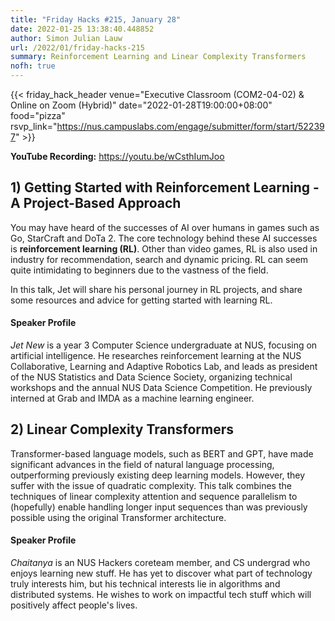 ```yaml
---
title: "Friday Hacks #215, January 28"
date: 2022-01-25 13:38:40.448852
author: Simon Julian Lauw
url: /2022/01/friday-hacks-215
summary: Reinforcement Learning and Linear Complexity Transformers
nofh: true
---
```


{{< friday_hack_header
    venue="Executive Classroom (COM2-04-02) & Online on Zoom (Hybrid)"
    date="2022-01-28T19:00:00+08:00"
    food="pizza"
    rsvp_link="https://nus.campuslabs.com/engage/submitter/form/start/522397" >}}

**YouTube Recording:** https://youtu.be/wCsthIumJoo


## 1) Getting Started with Reinforcement Learning - A Project-Based Approach

You may have heard of the successes of AI over humans in games such as Go, StarCraft and DoTa 2. The core technology behind these AI successes is __reinforcement learning (RL)__. Other than video games, RL is also used in industry for recommendation, search and dynamic pricing. RL can seem quite intimidating to beginners due to the vastness of the field. 

In this talk, Jet will share his personal journey in RL projects, and share some resources and advice for getting started with learning RL.

#### Speaker Profile

_Jet New_ is a year 3 Computer Science undergraduate at NUS, focusing on artificial intelligence. He researches reinforcement learning at the NUS Collaborative, Learning and Adaptive Robotics Lab, and leads as president of the NUS Statistics and Data Science Society, organizing technical workshops and the annual NUS Data Science Competition. He previously interned at Grab and IMDA as a machine learning engineer.

## 2) Linear Complexity Transformers

Transformer-based language models, such as BERT and GPT, have made significant advances in the field of natural language processing, outperforming previously existing deep learning models. However, they suffer with the issue of quadratic complexity. This talk combines the techniques of linear complexity attention and sequence parallelism to (hopefully) enable handling longer input sequences than was previously possible using the original Transformer architecture.

#### Speaker Profile

_Chaitanya_ is an NUS Hackers coreteam member, and CS undergrad who enjoys learning new stuff. He has yet to discover what part of technology truly interests him, but his technical interests lie in algorithms and distributed systems. He wishes to work on impactful tech stuff which will positively affect people's lives.
